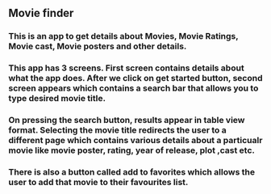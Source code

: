 ## Movie finder 
### This is an app to get details about Movies,  Movie Ratings, Movie cast, Movie posters and other details.
### This app has 3 screens. First screen contains details about what the app does. After we click on get started button, second screen appears which contains a search bar that allows you to type desired movie title.
### On pressing the search button, results appear in table view format. Selecting the movie title redirects the user to a different page which contains various details about a particualr movie like movie poster, rating, year of release, plot ,cast etc.
### There is also a button called add to favorites which allows the user to add that movie to their favourites list.
